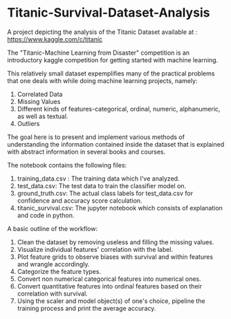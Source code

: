 # Titanic-Survival-Dataset-Analysis

A project depicting the analysis of the Titanic Dataset available at :
https://www.kaggle.com/c/titanic

The "Titanic-Machine Learning from Disaster" competition is an introductory kaggle competition for getting started with machine learning.

This relatively small dataset expemplifies many of the practical problems that one deals with while doing machine learning projects, namely:
1. Correlated Data
2. Missing Values
3. Different kinds of features-categorical, ordinal, numeric, alphanumeric, as well as textual.
4. Outliers

The goal here is to present and implement various methods of understanding the information contained inside the dataset that is explained with abstract information in several books and courses.


The notebook contains the following files:
1. training_data.csv : The training data which I've analyzed.
2. test_data.csv: The test data to train the classifier model on.
3. ground_truth.csv: The actual class labels for test_data.csv for confidence and accuracy score calculation.
4. titanic_survival.csv: The jupyter notebook which consists of explanation and code in python.


A basic outline of the workflow: 
1. Clean the dataset by removing useless and filling the missing values.
2. Visualize individual features' correlation with the label.
3. Plot feature grids to observe biases with survival and within features and wrangle accordingly.
4. Categorize the feature types.
5. Convert non numerical categorical features into numerical ones.
6. Convert quantitative features into ordinal features based on their correlation with survival.
7. Using the scaler and model object(s) of one's choice, pipeline the training process and print the average accuracy.
